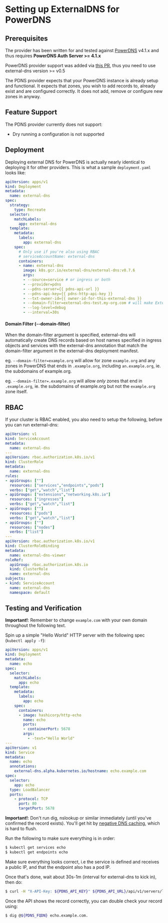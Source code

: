 # Setting up ExternalDNS for PowerDNS

## Prerequisites

The provider has been written for and tested against [PowerDNS](https://github.com/PowerDNS/pdns) v4.1.x and thus requires **PowerDNS Auth Server >= 4.1.x**

PowerDNS provider support was added via [this PR](https://github.com/kubernetes-sigs/external-dns/pull/373), thus you need to use external-dns version >= v0.5

The PDNS provider expects that your PowerDNS instance is already setup and
functional. It expects that zones, you wish to add records to, already exist
and are configured correctly. It does not add, remove or configure new zones in
anyway.

## Feature Support

The PDNS provider currently does not support:

* Dry running a configuration is not supported

## Deployment

Deploying external DNS for PowerDNS is actually nearly identical to deploying
it for other providers. This is what a sample `deployment.yaml` looks like:

```yaml
apiVersion: apps/v1
kind: Deployment
metadata:
  name: external-dns
spec:
  strategy:
    type: Recreate
  selector:
    matchLabels:
      app: external-dns
  template:
    metadata:
      labels:
        app: external-dns
    spec:
      # Only use if you're also using RBAC
      # serviceAccountName: external-dns
      containers:
      - name: external-dns
        image: k8s.gcr.io/external-dns/external-dns:v0.7.6
        args:
        - --source=service # or ingress or both
        - --provider=pdns
        - --pdns-server={{ pdns-api-url }}
        - --pdns-api-key={{ pdns-http-api-key }}
        - --txt-owner-id={{ owner-id-for-this-external-dns }}
        - --domain-filter=external-dns-test.my-org.com # will make ExternalDNS see only the zones matching provided domain; omit to process all available zones in PowerDNS
        - --log-level=debug
        - --interval=30s
```

#### Domain Filter (--domain-filter)
When the domain-filter argument is specified, external-dns will automatically create DNS records based on host names specified in ingress objects and services with the external-dns annotation that match the domain-filter argument in the external-dns deployment manifest.

eg. ```--domain-filter=example.org``` will allow for zone `example.org` and any zones in PowerDNS that ends in `.example.org`, including `an.example.org`, ie. the subdomains of example.org.

eg. ```--domain-filter=.example.org``` will allow *only* zones that end in `.example.org`, ie. the subdomains of example.org but not the `example.org` zone itself.

## RBAC

If your cluster is RBAC enabled, you also need to setup the following, before you can run external-dns:
```yaml
apiVersion: v1
kind: ServiceAccount
metadata:
  name: external-dns
---
apiVersion: rbac.authorization.k8s.io/v1
kind: ClusterRole
metadata:
  name: external-dns
rules:
- apiGroups: [""]
  resources: ["services","endpoints","pods"]
  verbs: ["get","watch","list"]
- apiGroups: ["extensions","networking.k8s.io"]
  resources: ["ingresses"]
  verbs: ["get","watch","list"]
- apiGroups: [""]
  resources: ["pods"]
  verbs: ["get","watch","list"]
- apiGroups: [""]
  resources: ["nodes"]
  verbs: ["list"]
---
apiVersion: rbac.authorization.k8s.io/v1
kind: ClusterRoleBinding
metadata:
  name: external-dns-viewer
roleRef:
  apiGroup: rbac.authorization.k8s.io
  kind: ClusterRole
  name: external-dns
subjects:
- kind: ServiceAccount
  name: external-dns
  namespace: default
```

## Testing and Verification

**Important!**: Remember to change `example.com` with your own domain throughout the following text.

Spin up a simple "Hello World" HTTP server with the following spec (`kubectl apply -f`):

```yaml
apiVersion: apps/v1
kind: Deployment
metadata:
  name: echo
spec:
  selector:
    matchLabels:
      app: echo
  template:
    metadata:
      labels:
        app: echo
    spec:
      containers:
      - image: hashicorp/http-echo
        name: echo
        ports:
        - containerPort: 5678
        args:
          - -text="Hello World"
---
apiVersion: v1
kind: Service
metadata:
  name: echo
  annotations:
    external-dns.alpha.kubernetes.io/hostname: echo.example.com
spec:
  selector:
    app: echo
  type: LoadBalancer
  ports:
    - protocol: TCP
      port: 80
      targetPort: 5678
```
**Important!**: Don't run dig, nslookup or similar immediately (until you've
confirmed the record exists). You'll get hit by [negative DNS caching](https://tools.ietf.org/html/rfc2308), which is hard to flush.

Run the following to make sure everything is in order:

```bash
$ kubectl get services echo
$ kubectl get endpoints echo
```

Make sure everything looks correct, i.e the service is defined and receives a
public IP, and that the endpoint also has a pod IP.

Once that's done, wait about 30s-1m (interval for external-dns to kick in), then do:
```bash
$ curl -H "X-API-Key: ${PDNS_API_KEY}" ${PDNS_API_URL}/api/v1/servers/localhost/zones/example.com. | jq '.rrsets[] | select(.name | contains("echo"))'
```

Once the API shows the record correctly, you can double check your record using:
```bash
$ dig @${PDNS_FQDN} echo.example.com.
```

